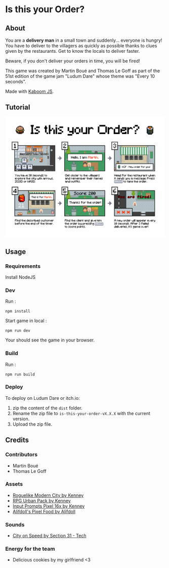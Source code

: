 # Is this your Order?
## About
You are a **delivery man** in a small town and suddenly... everyone is hungry!
You have to deliver to the villagers as quickly as possible thanks to clues 
given by the restaurants. Get to know the locals to deliver faster. 

Beware, if you don't deliver your orders in time, you will be fired!

This game was created by Martin Boué and Thomas Le Goff as part of the 51st
edition of the game jam "Ludum Dare" whose theme was "Every 10 seconds".

Made with [Kaboom JS](https://kaboomjs.com/).

## Tutorial
![Tutorial](assets/tutorial.png)

## Usage
### Requirements
Install NodeJS

### Dev
Run :
```
npm install
```

Start game in local :
```
npm run dev
```

Your should see the game in your browser.

### Build
Run :
```
npm run build
```

### Deploy
To deploy on Ludum Dare or itch.io: 

1. zip the content of the `dist` folder.
2. Rename the zip file to `is-this-your-order-vX.X.X` with the current version.
3. Upload the zip file.

## Credits
### Contributors
- Martin Boué
- Thomas Le Goff

### Assets
- [Roguelike Modern City by Kenney](https://kenney.nl/assets/roguelike-modern-city)
- [RPG Urban Pack by Kenney](https://kenney.nl/assets/rpg-urban-pack)
- [Input Prompts Pixel 16x by Kenney](https://kenney.nl/assets/input-prompts-pixel-16)
- [Alifdoll's Pixel Food by Alifdoll](https://alifdoll.itch.io/pixel-food-asset)

### Sounds
- [City on Speed by Section 31 - Tech](https://opengameart.org/content/city-on-speed)

### Energy for the team
- Delicious cookies by my girlfriend <3